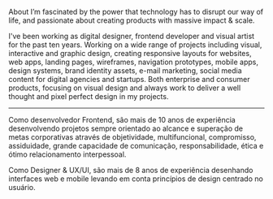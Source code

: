 About
I’m fascinated by the power that technology has to disrupt our way of life, and passionate about creating products with massive impact & scale.

I've been working as digital designer, frontend developer and visual artist for the past ten years. Working  on a wide range of projects including visual, interactive and graphic design, creating responsive layouts for websites, web apps, landing pages, wireframes, navigation prototypes, mobile apps, design systems, brand identity assets, e-mail marketing, social media content for digital agencies and startups. Both enterprise and consumer products, focusing on visual design and always work to deliver a well thought and pixel perfect design in my projects.

---- 

Como desenvolvedor Frontend, são mais de 10 anos de experiência desenvolvendo projetos sempre orientado ao alcance e superação de metas corporativas através de objetividade, multifuncional, compromisso, assiduidade, grande capacidade de comunicação, responsabilidade, ética e ótimo relacionamento interpessoal.

Como Designer & UX/UI, são mais de 8 anos de experiência desenhando interfaces web e mobile levando em conta princípios de design centrado no usuário.
